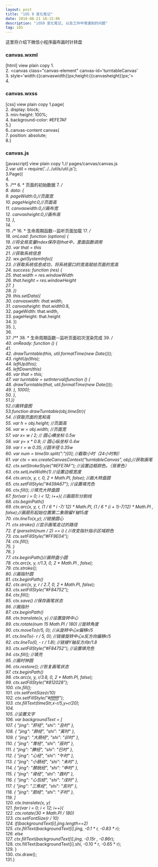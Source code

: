 ```yaml
---
layout: post
title: "iOS 9 变化笔记"
date: 2018-06-21 18:15:06 
description: "iOS9 变化笔记, 以及工作中常遇到的问题"
tag: iOS
---
```


这里将介绍下微信小程序画布画时针转盘
     

### canvas.wxml




[html] view plain copy 
1.<view class="canvas-content">  
2.   <canvas class="canvas-element" canvas-id='turntableCanvas'   
3.          style='width:{{canvaswidth}}px;height:{{canvasheight}}px;'></canvas>       
4.</view>   



### canvas.wxss


[css] view plain copy 
1.page{  
2.  display: block;  
3.  min-height: 100%;    
4.  background-color: #EFE7AF  
5.}  
6..canvas-content canvas{  
7.  position: absolute;  
8.}  


### canvas.js


[javascript] view plain copy 
1.// pages/canvas/canvas.js  
2.var util = require('../../utils/util.js');   
3.Page({  
4.   
5.  /** 
6.   * 页面的初始数据 
7.   */  
8.  data: {  
9.    pageWidth:0,//页面宽  
10.    pageHeight:0,//页面高  
11.    canvaswidth:0,//画布宽  
12.    canvasheight:0,//画布高  
13.  },  
14.  
15.  /** 
16.   * 生命周期函数--监听页面加载 
17.   */  
18.  onLoad: function (options) {  
19.    //将全局变量Index保存在that中，里面函数调用   
20.    var that = this  
21.    //获取系统信息   
22.    wx.getSystemInfo({  
23.      //获取系统信息成功，将系统窗口的宽高赋给页面的宽高   
24.      success: function (res) {  
25.        that.width = res.windowWidth  
26.        that.height = res.windowHeight   
27.      }  
28.    })   
29.    this.setData({  
30.      canvaswidth: that.width,  
31.      canvasheight: that.width*0.8,  
32.      pageWidth: that.width,  
33.      pageHeight: that.height  
34.    })  
35.  },  
36.  
37.  /** 
38.   * 生命周期函数--监听页面初次渲染完成 
39.   */  
40.  onReady: function () {  
41.      
42.    drawTurntable(this, util.formatTime(new Date()));  
43.    rightUp(this);  
44.    leftUp(this);  
45.    leftDown(this)  
46.    var that = this;  
47.    var turntable = setInterval(function () {  
48.      drawTurntable(that, util.formatTime(new Date()));  
49.    }, 1000);    
50.  },  
51.})  
52.//画转盘图  
53.function drawTurntable(obj,timeStr){  
54. //获取页面的宽和高  
55.  var h = obj.height;       //页面高  
56.  var w = obj.width;        //页面宽  
57.  var x= w / 2;             // 圆心横坐标 0.5w  
58.  var y= x * 0.8;           // 圆心纵坐标 0.4w  
59.  var r = w *0.35;     //圆半径 0.35w  
60.  var num = timeStr.split(":")[0];  //截取小时（24小时制）  
61.  var ctx = wx.createCanvasContext("turntableCanvas", obj);//获取画笔  
62.  ctx.setStrokeStyle("#EFE7AF");    //设置边框颜色。（背景色）  
63.  ctx.setLineWidth(1)               //设置边框宽度  
64.  ctx.arc(x, y, r, 0, 2 * Math.PI, false); //画大转盘圆  
65.  ctx.setFillStyle("#439A67");      //设置填充色  
66.  ctx.fill();                       //填充大转盘圆  
67.  for(var i = 0; i < 12; i++){      //画扇形分割线  
68.    ctx.beginPath()  
69.    ctx.arc(x, y, r, (1 / 6 * i -7/ 12) * Math.PI, (1 / 6 * (i + 1)-7/12) * Math.PI , false);//画扇形起始位置第二象限偏Y轴15度  
70.    ctx.lineTo(x,y);                //链接圆心  
71.    ctx.stroke()                    //显示画笔走过的路径  
72.    if (parseInt(num / 2) == i) {   //改变指针指示区域颜色  
73.      ctx.setFillStyle("#FF9E04");  
74.      ctx.fill();  
75.    }  
76.  }   
77.  ctx.beginPath()//画转盘小圆  
78.  ctx.arc(x, y, r/1.3, 0, 2 * Math.PI , false);  
79.  ctx.stroke();  
80.  //画指针圆  
81.  ctx.beginPath()  
82.  ctx.arc(x, y, r / 2.7, 0, 2 * Math.PI, false);  
83.  ctx.setFillStyle("#F84752");  
84.  ctx.fill();  
85.  ctx.save()                          //保存画笔状态  
86.  //画指针  
87.  ctx.beginPath()  
88.  ctx.translate(x, y)                 //设置旋转中心  
89.  ctx.rotate(num *15* Math.PI / 180)  //旋转角度  
90.  ctx.moveTo(r/5, 0);                 //从旋转中心x偏移r/5  
91.  ctx.lineTo(- r / 5, 0);             //链接旋转中心x反方向偏移r/5  
92.  ctx.lineTo(0, - r / 1.8);           //链接Y轴反方向r/1.8  
93.  ctx.setFillStyle("#F84752");        //设置填充色  
94.  ctx.fill();                         //填充  
95.  //画时钟圆  
96.  ctx.restore();                      //恢复画笔状态  
97.  ctx.beginPath()  
98.  ctx.arc(x, y, r/3.8, 0, 2 * Math.PI, false);  
99.  ctx.setFillStyle("#812028");  
100.  ctx.fill();  
101.  ctx.setFontSize(r/10)  
102.  ctx.setFillStyle("#ffffff");  
103.  ctx.fillText(timeStr,x-r/5,y+r/20);  
104.  
105.  //设置文字  
106.  var backgroundText = [  
107.    { "jing": "肝经", "shi": "丑时" },  
108.    { "jing": "肺经", "shi": "寅时" },  
109.    { "jing": "大肠经", "shi": "卯时" },  
110.    { "jing": "胃经", "shi": "辰时" },  
111.    { "jing": "脾经", "shi": "巳时" },  
112.    { "jing": "心经", "shi": "午时" },  
113.    { "jing": "小肠经", "shi": "未时" },  
114.    { "jing": "膀胱经", "shi": "申时" },  
115.    { "jing": "肾经", "shi": "酉时" },  
116.    { "jing": "心包经", "shi": "戌时" },  
117.    { "jing": "三焦经", "shi": "亥时" },  
118.    { "jing": "胆经", "shi": "子时" },  
119.  ]  
120.  ctx.translate(x, y)  
121.  for(var i = 0; i < 12; i++){  
122.    ctx.rotate(30 * Math.PI / 180)  
123.    ctx.setFontSize(r / 10)  
124.    if(backgroundText[i].jing.length==2)  
125.      ctx.fillText(backgroundText[i].jing, -0.1 * r, -0.83 * r);   
126.    else  
127.      ctx.fillText(backgroundText[i].jing, -0.15*r , -0.86*r);    
128.    ctx.fillText(backgroundText[i].shi, -0.10 * r, -0.65 * r);  
129.  }  
130.  ctx.draw();  
131.}  


